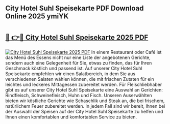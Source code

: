 ## City Hotel Suhl Speisekarte PDF Download Online 2025 ymiYK

# <h2><a href="http://gcd3hbg.nevu.top/?p=City+Hotel+Suhl+Speisekarte">🔗 👉🔴 City Hotel Suhl Speisekarte 2025 PDF</a></h2>

[![City Hotel Suhl Speisekarte 2025 PDF](https://i.imgur.com/dBaPXMq.png)](http://gcd3hbg.nevu.top/?p=City+Hotel+Suhl+Speisekarte)
In einem Restaurant oder Café ist das Menü des Essens nicht nur eine Liste der angebotenen Gerichte, sondern auch eine Gelegenheit für Sie, etwas zu finden, das für Ihren Geschmack köstlich und passend ist. Auf unserer City Hotel Suhl Speisekarte empfehlen wir einen Salatbereich, in dem Sie aus verschiedenen Salaten wählen können, die mit frischen Zutaten für ein leichtes und leckeres Mittagessen zubereitet werden. Für Fleischliebhaber gibt es auf unserer City Hotel Suhl Speisekarte eine Auswahl an Gerichten: Rindfleisch, Schweinefleisch, Huhn und Fisch. Unseren Auserwählten bieten wir köstliche Gerichte wie Schaschlik und Steak an, die bei frischem, natürlichem Feuer zubereitet werden. In jedem Fall sind wir bereit, Ihnen bei der Auswahl der Speisen auf der City Hotel Suhl Speisekarte zu helfen und Ihnen einen komfortablen und komfortablen Service zu bieten.
